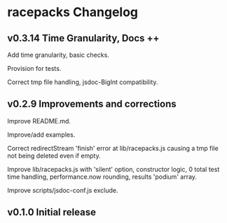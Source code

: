 # racepacks Changelog

## v0.3.14 Time Granularity, Docs ++
Add time granularity, basic checks.

Provision for tests.

Correct tmp file handling, jsdoc-BigInt compatibility.


## v0.2.9 Improvements and corrections
Improve README.md.

Improve/add examples.

Correct redirectStream 'finish' error at lib/racepacks.js causing a tmp file not being deleted even if empty.

Improve lib/racepacks.js with 'silent' option, constructor logic, 0 total test time handling, performance.now
 rounding, results 'podium' array.
 
Improve scripts/jsdoc-conf.js exclude.


## v0.1.0 Initial release

